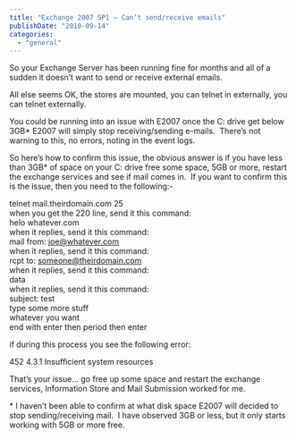 ```yaml
---
title: "Exchange 2007 SP1 – Can’t send/receive emails"
publishDate: "2010-09-14"
categories: 
  - "general"
---
```


So your Exchange Server has been running fine for months and all of a sudden it doesn’t want to send or receive external emails.

All else seems OK, the stores are mounted, you can telnet in externally, you can telnet externally.

You could be running into an issue with E2007 once the C: drive get below 3GB\* E2007 will simply stop receiving/sending e-mails.  There’s not warning to this, no errors, noting in the event logs.

So here’s how to confirm this issue, the obvious answer is if you have less than 3GB\* of space on your C: drive free some space, 5GB or more, restart the exchange services and see if mail comes in.  If you want to confirm this is the issue, then you need to the following:-

telnet mail.theirdomain.com 25  
when you get the 220 line, send it this command:  
helo whatever.com  
when it replies, send it this command:  
mail from: joe@whatever.com  
when it replies, send it this command:  
rcpt to: someone@theirdomain.com  
when it replies, send it this command:  
data  
when it replies, send it this command:  
subject: test  
type some more stuff  
whatever you want  
end with enter then period then enter

if during this process you see the following error:

452 4.3.1 Insufficient system resources

That’s your issue… go free up some space and restart the exchange services, Information Store and Mail Submission worked for me.

\* I haven’t been able to confirm at what disk space E2007 will decided to stop sending/receiving mail.  I have observed 3GB or less, but it only starts working with 5GB or more free.
